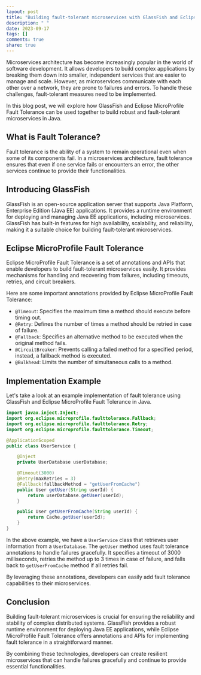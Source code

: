 ```yaml
---
layout: post
title: "Building fault-tolerant microservices with GlassFish and Eclipse MicroProfile Fault Tolerance in Java"
description: " "
date: 2023-09-17
tags: []
comments: true
share: true
---
```


Microservices architecture has become increasingly popular in the world of software development. It allows developers to build complex applications by breaking them down into smaller, independent services that are easier to manage and scale. However, as microservices communicate with each other over a network, they are prone to failures and errors. To handle these challenges, fault-tolerant measures need to be implemented.

In this blog post, we will explore how GlassFish and Eclipse MicroProfile Fault Tolerance can be used together to build robust and fault-tolerant microservices in Java.

## What is Fault Tolerance?

Fault tolerance is the ability of a system to remain operational even when some of its components fail. In a microservices architecture, fault tolerance ensures that even if one service fails or encounters an error, the other services continue to provide their functionalities.

## Introducing GlassFish

GlassFish is an open-source application server that supports Java Platform, Enterprise Edition (Java EE) applications. It provides a runtime environment for deploying and managing Java EE applications, including microservices. GlassFish has built-in features for high availability, scalability, and reliability, making it a suitable choice for building fault-tolerant microservices.

## Eclipse MicroProfile Fault Tolerance

Eclipse MicroProfile Fault Tolerance is a set of annotations and APIs that enable developers to build fault-tolerant microservices easily. It provides mechanisms for handling and recovering from failures, including timeouts, retries, and circuit breakers.

Here are some important annotations provided by Eclipse MicroProfile Fault Tolerance:

- `@Timeout`: Specifies the maximum time a method should execute before timing out.
- `@Retry`: Defines the number of times a method should be retried in case of failure.
- `@Fallback`: Specifies an alternative method to be executed when the original method fails.
- `@CircuitBreaker`: Prevents calling a failed method for a specified period, instead, a fallback method is executed.
- `@Bulkhead`: Limits the number of simultaneous calls to a method.

## Implementation Example

Let's take a look at an example implementation of fault tolerance using GlassFish and Eclipse MicroProfile Fault Tolerance in Java.

```java
import javax.inject.Inject;
import org.eclipse.microprofile.faulttolerance.Fallback;
import org.eclipse.microprofile.faulttolerance.Retry;
import org.eclipse.microprofile.faulttolerance.Timeout;

@ApplicationScoped
public class UserService {

    @Inject
    private UserDatabase userDatabase;

    @Timeout(3000)
    @Retry(maxRetries = 3)
    @Fallback(fallbackMethod = "getUserFromCache")
    public User getUser(String userId) {
        return userDatabase.getUser(userId);
    }

    public User getUserFromCache(String userId) {
        return Cache.getUser(userId);
    }
}
```

In the above example, we have a `UserService` class that retrieves user information from a `UserDatabase`. The `getUser` method uses fault tolerance annotations to handle failures gracefully. It specifies a timeout of 3000 milliseconds, retries the method up to 3 times in case of failure, and falls back to `getUserFromCache` method if all retries fail.

By leveraging these annotations, developers can easily add fault tolerance capabilities to their microservices.

## Conclusion

Building fault-tolerant microservices is crucial for ensuring the reliability and stability of complex distributed systems. GlassFish provides a robust runtime environment for deploying Java EE applications, while Eclipse MicroProfile Fault Tolerance offers annotations and APIs for implementing fault tolerance in a straightforward manner.

By combining these technologies, developers can create resilient microservices that can handle failures gracefully and continue to provide essential functionalities.